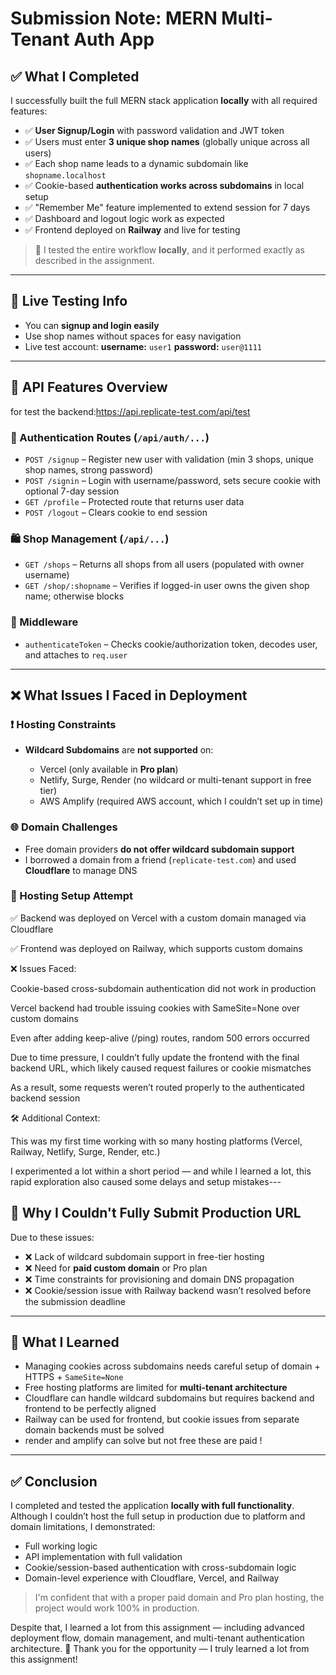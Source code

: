 # Submission Note: MERN Multi-Tenant Auth App

## ✅ What I Completed

I successfully built the full MERN stack application **locally** with all required features:

* ✅ **User Signup/Login** with password validation and JWT token
* ✅ Users must enter **3 unique shop names** (globally unique across all users)
* ✅ Each shop name leads to a dynamic subdomain like `shopname.localhost`
* ✅ Cookie-based **authentication works across subdomains** in local setup
* ✅ "Remember Me" feature implemented to extend session for 7 days
* ✅ Dashboard and logout logic work as expected
* ✅ Frontend deployed on **Railway** and live for testing

> 🔄 I tested the entire workflow **locally**, and it performed exactly as described in the assignment.

---

## 🧪 Live Testing Info

* You can **signup and login easily**
* Use shop names without spaces for easy navigation
* Live test account:
  **username:** `user1`
  **password:** `user@1111`

---

## 🧠 API Features Overview
for test the backend:https://api.replicate-test.com/api/test

### 🔐 Authentication Routes (`/api/auth/...`)

* `POST /signup` – Register new user with validation (min 3 shops, unique shop names, strong password)
* `POST /signin` – Login with username/password, sets secure cookie with optional 7-day session
* `GET /profile` – Protected route that returns user data
* `POST /logout` – Clears cookie to end session

### 🛍️ Shop Management (`/api/...`)

* `GET /shops` – Returns all shops from all users (populated with owner username)
* `GET /shop/:shopname` – Verifies if logged-in user owns the given shop name; otherwise blocks

### 🔄 Middleware

* `authenticateToken` – Checks cookie/authorization token, decodes user, and attaches to `req.user`

---

## ❌ What Issues I Faced in Deployment

### ❗ Hosting Constraints

* **Wildcard Subdomains** are **not supported** on:

  * Vercel (only available in **Pro plan**)
  * Netlify, Surge, Render (no wildcard or multi-tenant support in free tier)
  * AWS Amplify (required AWS account, which I couldn’t set up in time)

### 🌐 Domain Challenges

* Free domain providers **do not offer wildcard subdomain support**
* I borrowed a domain from a friend (`replicate-test.com`) and used **Cloudflare** to manage DNS

### 🔄 Hosting Setup Attempt
✅ Backend was deployed on Vercel with a custom domain managed via Cloudflare

✅ Frontend was deployed on Railway, which supports custom domains

❌ Issues Faced:

Cookie-based cross-subdomain authentication did not work in production

Vercel backend had trouble issuing cookies with SameSite=None over custom domains

Even after adding keep-alive (/ping) routes, random 500 errors occurred

Due to time pressure, I couldn’t fully update the frontend with the final backend URL, which likely caused request failures or cookie mismatches

As a result, some requests weren’t routed properly to the authenticated backend session

🛠️ Additional Context:

This was my first time working with so many hosting platforms (Vercel, Railway, Netlify, Surge, Render, etc.)

I experimented a lot within a short period — and while I learned a lot, this rapid exploration also caused some delays and setup mistakes---

## 🚧 Why I Couldn't Fully Submit Production URL

Due to these issues:

* ❌ Lack of wildcard subdomain support in free-tier hosting
* ❌ Need for **paid custom domain** or Pro plan
* ❌ Time constraints for provisioning and domain DNS propagation
* ❌ Cookie/session issue with Railway backend wasn’t resolved before the submission deadline

---

## 🧠 What I Learned

* Managing cookies across subdomains needs careful setup of domain + HTTPS + `SameSite=None`
* Free hosting platforms are limited for **multi-tenant architecture**
* Cloudflare can handle wildcard subdomains but requires backend and frontend to be perfectly aligned
* Railway can be used for frontend, but cookie issues from separate domain backends must be solved
* render and amplify can solve but not free these are paid !

---

## ✅ Conclusion

I completed and tested the application **locally with full functionality**.
Although I couldn’t host the full setup in production due to platform and domain limitations, I demonstrated:

* Full working logic
* API implementation with full validation
* Cookie/session-based authentication with cross-subdomain logic
* Domain-level experience with Cloudflare, Vercel, and Railway

> I'm confident that with a proper paid domain and Pro plan hosting, the project would work 100% in production.

Despite that, I learned a lot from this assignment — including advanced deployment flow, domain management, and multi-tenant authentication architecture.
🙏 Thank you for the opportunity — I truly learned a lot from this assignment!

 
